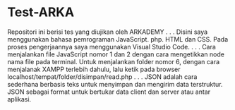 # Test-ARKA
Repositori ini berisi tes yang diujikan oleh ARKADEMY
.
.
.
Disini saya menggunakan bahasa pemrograman JavaScript. php. HTML dan CSS.
Pada proses pengerjaannya saya menggunakan Visual Studio Code.
.
.
.
Cara menjalankan file JavaScript nomor 1 dan 2 dengan cara mengetikkan node nama file pada terminal.
Untuk menjalankan folder nomor 6, dengan cara menjalanak XAMPP terlebih dahulu, lalu ketik pada browser
localhost/tempat/folder/disimpan/read.php
.
.
.
JSON adalah cara sederhana berbasis teks untuk menyimpan dan mengirim data terstruktur. JSON sebagai format untuk bertukar data client dan server atau antar aplikasi.
